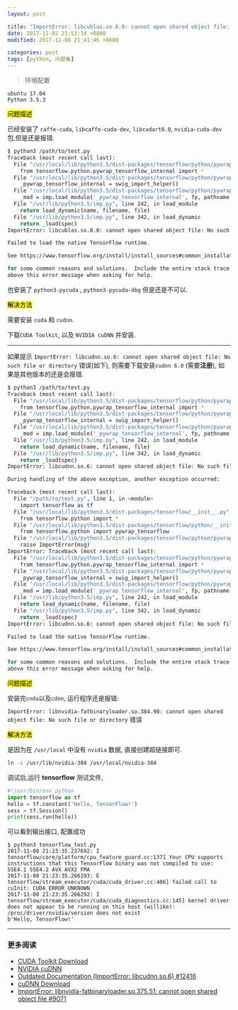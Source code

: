 ```yaml
---
layout: post

title: "ImportError: libcublas.so.8.0: cannot open shared object file: No such file or directory"
date: 2017-11-02 23:53:34 +0800
modified: 2017-11-08 21:41:46 +0800

categories: post
tags: [python, 问题集]
---
```


>环境配置
```
ubuntu 17.04
Python 3.5.3
```

<mark>问题描述</mark>

已经安装了 `caffe-cuda`, `libcaffe-cuda-dev`, `libcudart8.0`, `nvidia-cuda-dev` 包,但是还是报错.

```bash
$ python3 /path/to/test.py
Traceback (most recent call last):
  File "/usr/local/lib/python3.5/dist-packages/tensorflow/python/pywrap_tensorflow.py", line 58, in <module>
    from tensorflow.python.pywrap_tensorflow_internal import *
  File "/usr/local/lib/python3.5/dist-packages/tensorflow/python/pywrap_tensorflow_internal.py", line 28, in <module>
    _pywrap_tensorflow_internal = swig_import_helper()
  File "/usr/local/lib/python3.5/dist-packages/tensorflow/python/pywrap_tensorflow_internal.py", line 24, in swig_import_helper
    _mod = imp.load_module('_pywrap_tensorflow_internal', fp, pathname, description)
  File "/usr/lib/python3.5/imp.py", line 242, in load_module
    return load_dynamic(name, filename, file)
  File "/usr/lib/python3.5/imp.py", line 342, in load_dynamic
    return _load(spec)
ImportError: libcublas.so.8.0: cannot open shared object file: No such file or directory

Failed to load the native TensorFlow runtime.

See https://www.tensorflow.org/install/install_sources#common_installation_problems

for some common reasons and solutions.  Include the entire stack trace
above this error message when asking for help.
```

也安装了 `python3-pycuda` , `python3-pycuda-dbg` 但是还是不可以.

<mark>解决方法</mark>

需要安装 `cuda` 和 `cudnn`.

下载`CUDA Toolkit`, 以及 `NVIDIA cuDNN` 并安装.

---

如果提示 `ImportError: libcudnn.so.6: cannot open shared object file: No such file or directory` 错误(如下), 则需要下载安装`cudnn 6.0` (需要**注册**), 如果是其他版本的还是会报错.

```bash
$ python3 /path/to/test.py
Traceback (most recent call last):
  File "/usr/local/lib/python3.5/dist-packages/tensorflow/python/pywrap_tensorflow.py", line 58, in <module>
    from tensorflow.python.pywrap_tensorflow_internal import *
  File "/usr/local/lib/python3.5/dist-packages/tensorflow/python/pywrap_tensorflow_internal.py", line 28, in <module>
    _pywrap_tensorflow_internal = swig_import_helper()
  File "/usr/local/lib/python3.5/dist-packages/tensorflow/python/pywrap_tensorflow_internal.py", line 24, in swig_import_helper
    _mod = imp.load_module('_pywrap_tensorflow_internal', fp, pathname, description)
  File "/usr/lib/python3.5/imp.py", line 242, in load_module
    return load_dynamic(name, filename, file)
  File "/usr/lib/python3.5/imp.py", line 342, in load_dynamic
    return _load(spec)
ImportError: libcudnn.so.6: cannot open shared object file: No such file or directory

During handling of the above exception, another exception occurred:

Traceback (most recent call last):
  File "/path/to/test.py", line 1, in <module>
    import tensorflow as tf
  File "/usr/local/lib/python3.5/dist-packages/tensorflow/__init__.py", line 24, in <module>
    from tensorflow.python import *
  File "/usr/local/lib/python3.5/dist-packages/tensorflow/python/__init__.py", line 49, in <module>
    from tensorflow.python import pywrap_tensorflow
  File "/usr/local/lib/python3.5/dist-packages/tensorflow/python/pywrap_tensorflow.py", line 72, in <module>
    raise ImportError(msg)
ImportError: Traceback (most recent call last):
  File "/usr/local/lib/python3.5/dist-packages/tensorflow/python/pywrap_tensorflow.py", line 58, in <module>
    from tensorflow.python.pywrap_tensorflow_internal import *
  File "/usr/local/lib/python3.5/dist-packages/tensorflow/python/pywrap_tensorflow_internal.py", line 28, in <module>
    _pywrap_tensorflow_internal = swig_import_helper()
  File "/usr/local/lib/python3.5/dist-packages/tensorflow/python/pywrap_tensorflow_internal.py", line 24, in swig_import_helper
    _mod = imp.load_module('_pywrap_tensorflow_internal', fp, pathname, description)
  File "/usr/lib/python3.5/imp.py", line 242, in load_module
    return load_dynamic(name, filename, file)
  File "/usr/lib/python3.5/imp.py", line 342, in load_dynamic
    return _load(spec)
ImportError: libcudnn.so.6: cannot open shared object file: No such file or directory

Failed to load the native TensorFlow runtime.

See https://www.tensorflow.org/install/install_sources#common_installation_problems

for some common reasons and solutions.  Include the entire stack trace
above this error message when asking for help.
```

<mark>问题描述</mark>

安装完`cnda`以及`cdnn`, 运行程序还是报错:

`ImportError: libnvidia-fatbinaryloader.so.384.90: cannot open shared object file: No such file or directory` 错误

<mark>解决方法</mark>

是因为在 `/usr/local` 中没有 `nvidia` 数据, 直接创建超链接即可.

```bash
ln -s /usr/lib/nvidia-384 /usr/local/nvidia-384
```

调试后,运行 **tensorflow** 测试文件,

```python
#!/usr/bin/env python
import tensorflow as tf
hello = tf.constant('Hello, TensorFlow!')
sess = tf.Session()
print(sess.run(hello))
```

可以看到输出接口, 配置成功

```
$ python3 tensorflow_test.py
2017-11-08 21:23:35.237692: I tensorflow/core/platform/cpu_feature_guard.cc:137] Your CPU supports instructions that this TensorFlow binary was not compiled to use: SSE4.1 SSE4.2 AVX AVX2 FMA
2017-11-08 21:23:35.266193: E tensorflow/stream_executor/cuda/cuda_driver.cc:406] failed call to cuInit: CUDA_ERROR_UNKNOWN
2017-11-08 21:23:35.266292: I tensorflow/stream_executor/cuda/cuda_diagnostics.cc:145] kernel driver does not appear to be running on this host (willike): /proc/driver/nvidia/version does not exist
b'Hello, TensorFlow!'
```

---
### 更多阅读
- [CUDA Toolkit Download](https://developer.nvidia.com/cuda-downloads?target_os=Linux&target_arch=x86_64&target_distro=Ubuntu&target_version=1704&target_type=debnetwork)
- [NVIDIA cuDNN](https://developer.nvidia.com/cudnn)
- [Outdated Documentation (ImportError: libcudnn.so.6) #12416](https://github.com/tensorflow/tensorflow/issues/12416)
- [cuDNN Download](https://developer.nvidia.com/rdp/cudnn-download#a-collapse7-8)
- [ImportError: libnvidia-fatbinaryloader.so.375.51: cannot open shared object file #9071](https://github.com/tensorflow/tensorflow/issues/9071)
